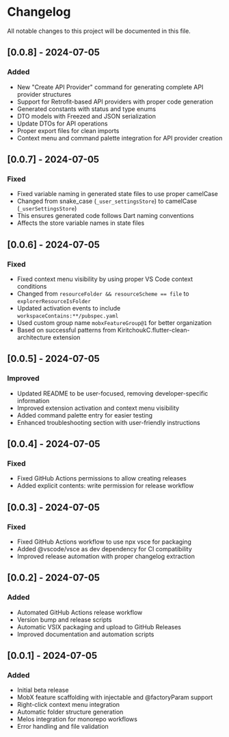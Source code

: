 # Changelog

All notable changes to this project will be documented in this file.

## [0.0.8] - 2024-07-05

### Added
- New "Create API Provider" command for generating complete API provider structures
- Support for Retrofit-based API providers with proper code generation
- Generated constants with status and type enums
- DTO models with Freezed and JSON serialization
- Update DTOs for API operations
- Proper export files for clean imports
- Context menu and command palette integration for API provider creation

## [0.0.7] - 2024-07-05
### Fixed
- Fixed variable naming in generated state files to use proper camelCase
- Changed from snake_case (`_user_settingsStore`) to camelCase (`_userSettingsStore`)
- This ensures generated code follows Dart naming conventions
- Affects the store variable names in state files

## [0.0.6] - 2024-07-05
### Fixed
- Fixed context menu visibility by using proper VS Code context conditions
- Changed from `resourceFolder && resourceScheme == file` to `explorerResourceIsFolder`
- Updated activation events to include `workspaceContains:**/pubspec.yaml`
- Used custom group name `mobxFeatureGroup@1` for better organization
- Based on successful patterns from KiritchoukC.flutter-clean-architecture extension

## [0.0.5] - 2024-07-05
### Improved
- Updated README to be user-focused, removing developer-specific information
- Improved extension activation and context menu visibility
- Added command palette entry for easier testing
- Enhanced troubleshooting section with user-friendly instructions

## [0.0.4] - 2024-07-05
### Fixed
- Fixed GitHub Actions permissions to allow creating releases
- Added explicit contents: write permission for release workflow

## [0.0.3] - 2024-07-05
### Fixed
- Fixed GitHub Actions workflow to use npx vsce for packaging
- Added @vscode/vsce as dev dependency for CI compatibility
- Improved release automation with proper changelog extraction

## [0.0.2] - 2024-07-05
### Added
- Automated GitHub Actions release workflow
- Version bump and release scripts
- Automatic VSIX packaging and upload to GitHub Releases
- Improved documentation and automation scripts

## [0.0.1] - 2024-07-05
### Added
- Initial beta release
- MobX feature scaffolding with injectable and @factoryParam support
- Right-click context menu integration
- Automatic folder structure generation
- Melos integration for monorepo workflows
- Error handling and file validation 